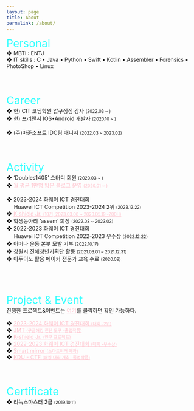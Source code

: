 ```yaml
---
layout: page
title: About
permalink: /about/
---
```


<style>
    a.activity:link {
        color : pink;
    }
    a.activity:visited {
        color : grey;
    }
    a.activity:hover {
        color : red;
    }
    a.activity:active {
        color : blue;
    }
</style>

<span style="font-size:2em; color:#33FFFF;">Personal</span>
<br>
❖  MBTI : ENTJ    
❖  IT skills : C • Java • Python • Swift • Kotlin • Assembler • Forensics • PhotoShop • Linux      
<br>
<br>
<br>

<span style="font-size:2em; color:#33FFFF;">Career</span>
<br>
❖  현) CIT 코딩학원 압구정점 강사 <span style="font-size:0.8em;">(2022.03 ~ )</span><br />
❖  현) 프리랜서 IOS•Android 개발자 <span style="font-size:0.8em;">(2020.10 ~ )</span><br />     
❖  (주)마준소프트 IDC팀 매니저 <span style="font-size:0.8em;">(2022.03 ~ 2023.02)</span><br />
<br>
<br>
<br>

<span style="font-size:2em; color:#33FFFF;">Activity</span>
<br>
❖  ‘Doubles1405’ 스터디 회원 <span style="font-size:0.8em;">(2020.03 ~ )</span>    <br />
❖  <a class="activity" href="https://passing-story.tistory.com/" target="_blank" >월 평균 1만명 방문 블로그 운영 <span style="font-size:0.8em;">(2020.01 ~ )</span> </a>    <br />
<br />
❖  2023-2024 화웨이 ICT 경진대회    <br />
&nbsp;&nbsp;&nbsp;&nbsp;&nbsp;Huawei ICT Competition 2023-2024 2위 <span style="font-size:0.8em;">(2023.12.22)</span>     <br />
❖ <a class="activity" href="https://accio3014.github.io/2023/05/25/K-shield-Jr-10.html" target="_blank" >K-shield Jr. <span style="font-size:0.8em;">(10기, 2023.03.06 ~ 2023.05.19 -200H)</span> </a>    <br />
❖  학생동아리 ‘assem’ 회장 <span style="font-size:0.8em;">(2022.03 ~ 2023.03)</span>    <br />
❖  2022-2023 화웨이 ICT 경진대회    <br />
&nbsp;&nbsp;&nbsp;&nbsp;&nbsp;Huawei ICT Competition 2022-2023 우수상 <span style="font-size:0.8em;">(2022.12.22)</span>     <br />
❖  어머나 운동 본부 모발 기부 <span style="font-size:0.8em;">(2022.10.17)</span>     <br />
❖  창원시 진해청년기획단 활동 <span style="font-size:0.8em;">(2021.03.01 ~ 2021.12.31)</span>     <br />
❖  아두이노 활용 메이커 전문가 교육 수료 <span style="font-size:0.8em;">(2020.09)</span>        <br />      
<br>
<br>
<br>

<span style="font-size:2em; color:#33FFFF;">Project & Event</span>
<br>
진행한 프로젝트&이벤트는 <a class="activity" href="https://accio3014.github.io/project&event/" target="_blank" >여기</a>를 클릭하면 확인 가능하다.    <br />

❖ <a class="activity" href="https://accio3014.github.io/2023/12/22/Huawei-ICT-Competition-2023-2024.html" target="_blank" >2023-2024 화웨이 ICT 경진대회
 <span style="font-size:0.8em;">(대회 -2위)</span> </a>    <br />
❖ <a class="activity" href="https://accio3014.github.io/2023/06/14/JMT.html" target="_blank" >JMT <span style="font-size:0.8em;">(구글해킹 진단 도구 -졸업작품)</span> </a>    <br />
❖ <a class="activity" href="https://accio3014.github.io/2023/05/25/K-shield-Jr-10.html" target="_blank" >K-shield Jr. <span style="font-size:0.8em;">(연구 프로젝트)</span> </a>    <br />
❖ <a class="activity" href="https://accio3014.github.io/2022/12/22/Huawei-ICT-Competition-2022-2023.html" target="_blank" >2022-2023 화웨이 ICT 경진대회
 <span style="font-size:0.8em;">(대회 -우수상)</span> </a>    <br />
❖ <a class="activity" href="https://accio3014.github.io/2022/08/11/Smart-mirror.html" target="_blank" >Smart mirror <span style="font-size:0.8em;">(스마트미러 제작)</span> </a>    <br />
❖ <a class="activity" href="https://accio3014.github.io/2022/03/07/KDU-CTF.html" target="_blank" >KDU - CTF <span style="font-size:0.8em;">(해킹 대회 개최 -졸업작품)</span> </a>    <br />
<br>
<br>
<br>

<span style="font-size:2em; color:#33FFFF;">Certificate</span>
<br>
❖  리눅스마스터 2급 <span style="font-size:0.8em;">(2019.10.11)</span>
